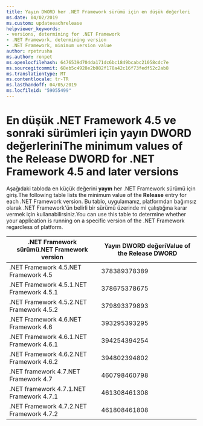 ```yaml
---
title: Yayın DWORD her .NET Framework sürümü için en düşük değerleri
ms.date: 04/02/2019
ms.custom: updateeachrelease
helpviewer_keywords:
- versions, determining for .NET Framework
- .NET Framework, determining version
- .NET Framework, minimum version value
author: rpetrusha
ms.author: ronpet
ms.openlocfilehash: 6476539d704da171dc6bc1849bcabc21058cdc7e
ms.sourcegitcommit: 68eb5c4928e2b082f178a42c16f73fedf52c2ab8
ms.translationtype: MT
ms.contentlocale: tr-TR
ms.lasthandoff: 04/05/2019
ms.locfileid: "59055499"
---
```

# <a name="the-minimum-values-of-the-release-dword-for-net-framework-45-and-later-versions"></a><span data-ttu-id="98324-102">En düşük .NET Framework 4.5 ve sonraki sürümleri için yayın DWORD değerlerini</span><span class="sxs-lookup"><span data-stu-id="98324-102">The minimum values of the Release DWORD for .NET Framework 4.5 and later versions</span></span>

<span data-ttu-id="98324-103">Aşağıdaki tabloda en küçük değerini **yayın** her .NET Framework sürümü için giriş.</span><span class="sxs-lookup"><span data-stu-id="98324-103">The following table lists the minimum value of the **Release** entry for each .NET Framework version.</span></span> <span data-ttu-id="98324-104">Bu tablo, uygulamanız, platformdan bağımsız olarak .NET Framework'ün belirli bir sürümü üzerinde mi çalıştığına karar vermek için kullanabilirsiniz.</span><span class="sxs-lookup"><span data-stu-id="98324-104">You can use this table to determine whether your application is running on a specific version of the .NET Framework regardless of platform.</span></span>

|<span data-ttu-id="98324-105">.NET Framework sürümü</span><span class="sxs-lookup"><span data-stu-id="98324-105">.NET Framework version</span></span>|<span data-ttu-id="98324-106">Yayın DWORD değeri</span><span class="sxs-lookup"><span data-stu-id="98324-106">Value of the Release DWORD</span></span>|
|--------------------------------|-------------|
|<span data-ttu-id="98324-107">.NET Framework 4.5</span><span class="sxs-lookup"><span data-stu-id="98324-107">.NET Framework 4.5</span></span>|<span data-ttu-id="98324-108">378389</span><span class="sxs-lookup"><span data-stu-id="98324-108">378389</span></span>|
|<span data-ttu-id="98324-109">.NET Framework 4.5.1</span><span class="sxs-lookup"><span data-stu-id="98324-109">.NET Framework 4.5.1</span></span>|<span data-ttu-id="98324-110">378675</span><span class="sxs-lookup"><span data-stu-id="98324-110">378675</span></span>|
|<span data-ttu-id="98324-111">.NET Framework 4.5.2</span><span class="sxs-lookup"><span data-stu-id="98324-111">.NET Framework 4.5.2</span></span>|<span data-ttu-id="98324-112">379893</span><span class="sxs-lookup"><span data-stu-id="98324-112">379893</span></span>|
|<span data-ttu-id="98324-113">.NET Framework 4.6</span><span class="sxs-lookup"><span data-stu-id="98324-113">.NET Framework 4.6</span></span>|<span data-ttu-id="98324-114">393295</span><span class="sxs-lookup"><span data-stu-id="98324-114">393295</span></span>|
|<span data-ttu-id="98324-115">.NET Framework 4.6.1</span><span class="sxs-lookup"><span data-stu-id="98324-115">.NET Framework 4.6.1</span></span>|<span data-ttu-id="98324-116">394254</span><span class="sxs-lookup"><span data-stu-id="98324-116">394254</span></span>|
|<span data-ttu-id="98324-117">.NET Framework 4.6.2</span><span class="sxs-lookup"><span data-stu-id="98324-117">.NET Framework 4.6.2</span></span>|<span data-ttu-id="98324-118">394802</span><span class="sxs-lookup"><span data-stu-id="98324-118">394802</span></span>|
|<span data-ttu-id="98324-119">.NET framework 4.7</span><span class="sxs-lookup"><span data-stu-id="98324-119">.NET Framework 4.7</span></span>|<span data-ttu-id="98324-120">460798</span><span class="sxs-lookup"><span data-stu-id="98324-120">460798</span></span>|
|<span data-ttu-id="98324-121">.NET framework 4.7.1</span><span class="sxs-lookup"><span data-stu-id="98324-121">.NET Framework 4.7.1</span></span>|<span data-ttu-id="98324-122">461308</span><span class="sxs-lookup"><span data-stu-id="98324-122">461308</span></span>|
|<span data-ttu-id="98324-123">.NET Framework 4.7.2</span><span class="sxs-lookup"><span data-stu-id="98324-123">.NET Framework 4.7.2</span></span>|<span data-ttu-id="98324-124">461808</span><span class="sxs-lookup"><span data-stu-id="98324-124">461808</span></span>|
